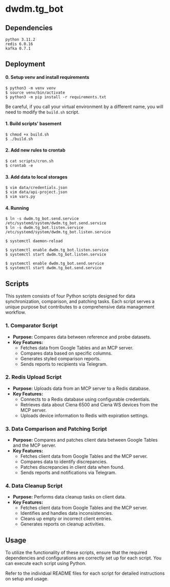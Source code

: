# dwdm.tg_bot

## Dependencies
```shell
python 3.11.2
redis 6.0.16
kafka 0.7.1
```

## Deployment

#### 0. Setup venv and install requirements
```shell
$ python3 -m venv venv
$ source venv/bin/activate
$ python3 -m pip install -r requirements.txt
```
Be careful, if you call your virtual environment by a different name, you will need to modify the `build.sh` script.

#### 1. Build scripts' basement
```shell
$ chmod +x build.sh
$ ./build.sh
```

#### 2. Add new rules to crontab
```shell
$ cat scripts/cron.sh 
$ crontab -e
```

#### 3. Add data to local storages
```shell
$ vim data/credentials.json 
$ vim data/api-project.json
$ vim vars.py
```

#### 4. Running
```shell
$ ln -s dwdm.tg_bot.send.service /etc/systemd/system/dwdm.tg_bot.send.service
$ ln -s dwdm.tg_bot.listen.service /etc/systemd/system/dwdm.tg_bot.listen.service

$ systemctl daemon-reload

$ systemctl enable dwdm.tg_bot.listen.service
$ systemctl start dwdm.tg_bot.listen.service 

$ systemctl enable dwdm.tg_bot.send.service
$ systemctl start dwdm.tg_bot.send.service
```

## Scripts

This system consists of four Python scripts designed for data synchronization, comparison, and patching tasks. Each script serves a unique purpose but contributes to a comprehensive data management workflow.

### 1. Comparator Script

- **Purpose:** Compares data between reference and probe datasets.
- **Key Features:**
  - Fetches data from Google Tables and an MCP server.
  - Compares data based on specific columns.
  - Generates styled comparison reports.
  - Sends reports to recipients via Telegram.

### 2. Redis Upload Script

- **Purpose:** Uploads data from an MCP server to a Redis database.
- **Key Features:**
  - Connects to a Redis database using configurable credentials.
  - Retrieves data about Ciena 6500 and Ciena WS devices from the MCP server.
  - Uploads device information to Redis with expiration settings.

### 3. Data Comparison and Patching Script

- **Purpose:** Compares and patches client data between Google Tables and the MCP server.
- **Key Features:**
  - Fetches client data from Google Tables and the MCP server.
  - Compares data to identify discrepancies.
  - Patches discrepancies in client data when found.
  - Sends reports and notifications via Telegram.

### 4. Data Cleanup Script

- **Purpose:** Performs data cleanup tasks on client data.
- **Key Features:**
  - Fetches client data from Google Tables and the MCP server.
  - Identifies and handles data inconsistencies.
  - Cleans up empty or incorrect client entries.
  - Generates reports on cleanup activities.

## Usage

To utilize the functionality of these scripts, ensure that the required dependencies and configurations are correctly set up for each script. You can execute each script using Python.

Refer to the individual README files for each script for detailed instructions on setup and usage.
